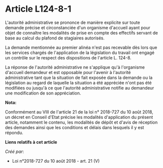# Article L124-8-1

L'autorité administrative se prononce de manière explicite sur toute demande précise et circonstanciée d'un organisme
d'accueil ayant pour objet de connaître les modalités de prise en compte des effectifs servant de base au calcul du plafond
de stagiaires autorisés.

La demande mentionnée au premier alinéa n'est pas recevable dès lors que les services chargés de l'application de la
législation du travail ont engagé un contrôle sur le respect des dispositions de l'article L. 124-8.

La réponse de l'autorité administrative ne s'applique qu'à l'organisme d'accueil demandeur et est opposable pour l'avenir à
l'autorité administrative tant que la situation de fait exposée dans la demande ou la législation au regard de laquelle la
situation a été appréciée n'ont pas été modifiées ou jusqu'à ce que l'autorité administrative notifie au demandeur une
modification de son appréciation.

**Nota:**

Conformément au VIII de l'article 21 de la loi n° 2018-727 du 10 août 2018, un décret en Conseil d'Etat précise les modalités
d'application du présent article, notamment le contenu, les modalités de dépôt et d'avis de réception des demandes ainsi que
les conditions et délais dans lesquels il y est répondu.

**Liens relatifs à cet article**

_Créé par_:

  - Loi n°2018-727 du 10 août 2018 - art. 21 (V)
